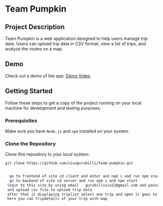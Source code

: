 
 # Team Pumpkin

## Project Description

Team Pumpkin is a web application designed to help users manage trip data. Users can upload trip data in CSV format, view a list of trips, and analyze the routes on a map.

## Demo

Check out a demo of the app: [Demo Video](https://drive.google.com/file/d/1yNLa5CYabjM_EG20fSu15wtTA3n5ik7a/view?usp=sharing)

## Getting Started

Follow these steps to get a copy of the project running on your local machine for development and testing purposes.

### Prerequisites

Make sure you have `Node.js` and `npm` installed on your system.

### Clone the Repository

Clone this repository to your local system:
```bash
git clone https://github.com/sivagurubilli/team-pumpkin.git


  go to frontend of site cd client and enter and npm i and run npm start
  go to backend of site cd server and run npm i and npm start 
 login to this site by using email - gurubillisiv22@gmail.com and password - siva123
 and upload csv file to upload trip data 
 after that it displaying triplist select one trip and open it goes to tripdetails
 here you can tripdetails of your trip with map
